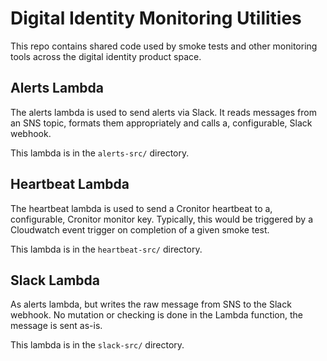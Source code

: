 # Digital Identity Monitoring Utilities

This repo contains shared code used by smoke tests and other monitoring tools across the digital identity product space.

## Alerts Lambda

The alerts lambda is used to send alerts via Slack. It reads messages from an SNS topic, formats them appropriately and calls a, configurable, Slack webhook.

This lambda is in the `alerts-src/` directory.

## Heartbeat Lambda

The heartbeat lambda is used to send a Cronitor heartbeat to a, configurable, Cronitor monitor key. Typically, this would be triggered by a Cloudwatch event trigger on completion of a given smoke test.

This lambda is in the `heartbeat-src/` directory.

## Slack Lambda

As alerts lambda, but writes the raw message from SNS to the Slack webhook. No mutation or checking is done in the Lambda function, the message is sent as-is.

This lambda is in the `slack-src/` directory.
